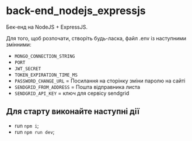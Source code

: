 # back-end_nodejs_expressjs

Бек-енд на NodeJS + ExpressJS.

Для того, щоб розпочати, створіть будь-ласка, файл .env із наступними змінними:

- `MONGO_CONNECTION_STRING`
- `PORT`
- `JWT_SECRET`
- `TOKEN_EXPIRATION_TIME_MS`
- `PASSWORD_CHANGE_URL` = Посилання на сторінку зміни паролю на сайті
- `SENDGRID_FROM_ADDRESS` = Пошта відправника листа
- `SENDGRID_API_KEY` = ключ для сервісу sendgrid

## Для старту виконайте наступні дії

- run `npm i`;
- run `npm run dev`;
